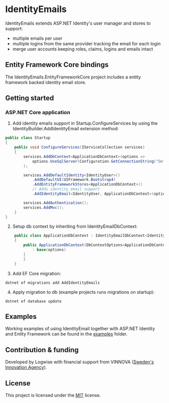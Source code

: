 # IdentityEmails
IdentityEmails extends ASP&#46;NET Identity's user manager and stores to support:
- multiple emails per user
- multiple logins from the same provider tracking the email for each login
- merge user accounts keeping roles, claims, logins and emails intact

## Entity Framework Core bindings
The IdentityEmails.EntityFrameworkCore project includes a entity framework backed identity email store.

## Getting started
### ASP&#46;NET Core application
1. Add identity emails support in Startup.ConfigureServices by using the IdentityBuilder.AddIdentityEmail extension method:
```csharp
public class Startup
{
    public void ConfigureServices(IServiceCollection services)
    {
        services.AddDbContext<ApplicationDbContext>(options =>
            options.UseSqlServer(Configuration.GetConnectionString("DefaultConnection"))
        );

        services.AddDefaultIdentity<IdentityUser>()
            .AddDefaultUI(UIFramework.Bootstrap4)
            .AddEntityFrameworkStores<ApplicationDbContext>()
            // Adds identity email support
            .AddIdentityEmail<IdentityUser, ApplicationDbContext>(options => {});

        services.AddAuthentication();
        services.AddMvc();
    }
}
```

2. Setup db context by inheriting from IdentityEmailDbContext:
```csharp
    public class ApplicationDbContext : IdentityEmailDbContext<IdentityUser>
    {
        public ApplicationDbContext(DbContextOptions<ApplicationDbContext> options)
            : base(options)
        {
        }
    }
```

3. Add EF Core migration:
```
dotnet ef migrations add AddIdentityEmails
```

4. Apply migration to db (example projects runs migrations on startup):
```
dotnet ef database update
```

## Examples
Working examples of using IdentityEmail together with ASP&#46;NET Identity and Entity Framework can be found in the [examples](https://github.com/Logwise/IdentityEmails/tree/master/Examples) folder.

## Contribution & funding
Developed by Logwise with financial support from VINNOVA ([Sweden's Innovation Agency](https://www.vinnova.se/)).

## License
This project is licensed under the [MIT](https://github.com/Logwise/IdentityEmails/blob/master/LICENSE) license.